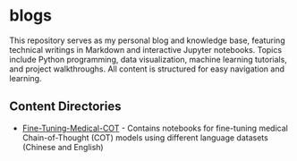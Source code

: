 # blogs
This repository serves as my personal blog and knowledge base, featuring technical writings in Markdown and interactive Jupyter notebooks. Topics include Python programming, data visualization, machine learning tutorials, and project walkthroughs. All content is structured for easy navigation and learning.

## Content Directories

- [Fine-Tuning-Medical-COT](Fine-Tuning-Medical-COT/README.md) - Contains notebooks for fine-tuning medical Chain-of-Thought (COT) models using different language datasets (Chinese and English)